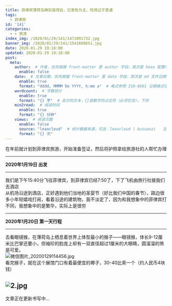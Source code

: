 ```yaml
---
title: 菲律宾薄荷岛确实值得去，已景色为主，吃得过于普通
tags:
  - 菲律宾
id: '141'
categories:
  - - 旅游
index_img: /2020/01/29/141/1471091732.jpg
banner_img: /2020/01/29/141/1541888651.jpg
date: 2020-01-29 19:18:00
updated: 2020-01-29 19:18:00
post:
  meta:
    author:  # 作者，优先根据 front-matter 里 author 字段，其次是 hexo 配置中 author 值
      enable: false
    date:  # 文章日期，优先根据 front-matter 里 date 字段，其次是 md 文件日期
      enable: true
      format: "dddd, MMMM Do YYYY, h:mm a"  # 格式参照 ISO-8601 日期格式化
    wordcount:  # 字数统计
      enable: true
      format: "{} 字"  # 显示的文本，{}是数字的占位符（必须包含)，下同
    min2read:  # 阅读时间
      enable: true
      format: "{} 分钟"
    views:  # 阅读次数
      enable: false
      source: "leancloud"  # 统计数据来源，可选：leancloud | busuanzi   注意不蒜子会间歇抽风
      format: "{} 次"
---
```


在年前就计划到菲律宾旅游，开始准备签证，然后将护照拿给旅游社的人帮忙办理

* * *

**2020年1月19日 出发**

* * *

我们是下午15:40分飞往菲律宾，到菲律宾已经7:50了，下了飞机由旅行社接我们去酒店  
从机场沿途到酒店，正好遇到他们当地的圣婴节（好比我们中国的春节），路边很多小年轻嬉戏打闹，看着沿途的建筑物，我不淡定了，因为和我想象中的菲律宾打不同，我想象中的是繁华，实际上是很穷

* * *

**2020年1月20日 第一天行程**

* * *

去看眼镜猴，在薄荷岛上栖息着世界上体型最小的猴子——眼镜猴，体长9-12厘米比巴掌还要小，但袖珍的脸庞上却有一双直径超过1厘米的大眼睛，圆溜溜的煞是可爱。  
![微信图片_20200129114456.jpg](/2020/01/29/141/1471091732.jpg)  
看完猴子，就在这个展馆门口有着最便宜的椰子，30-40比索一个（约人民币4块钱）

## ![2.jpg](/2020/01/29/141/1541888651.jpg#mirages-width=4032&mirages-height=3024&mirages-cdn-type=3)

文章正在更新书写中...